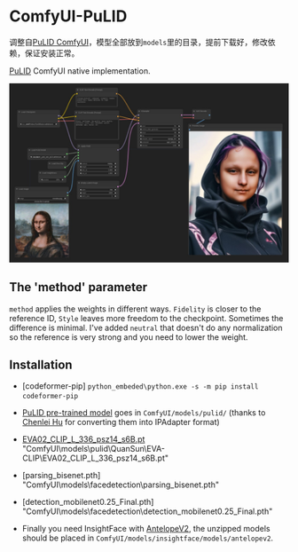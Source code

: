 # ComfyUI-PuLID

调整自[PuLID ComfyUI](https://github.com/cubiq/PuLID_ComfyUI)，模型全部放到```models```里的目录，提前下载好，修改依赖，保证安装正常。

[PuLID](https://github.com/ToTheBeginning/PuLID) ComfyUI native implementation.

![basic workflow](examples/pulid_wf.jpg)


## The 'method' parameter

`method` applies the weights in different ways. `Fidelity` is closer to the reference ID, `Style` leaves more freedom to the checkpoint. Sometimes the difference is minimal. I've added `neutral` that doesn't do any normalization so the reference is very strong and you need to lower the weight.

## Installation

- [codeformer-pip]
```python_embeded\python.exe -s -m pip install codeformer-pip```

- [PuLID pre-trained model](https://huggingface.co/huchenlei/ipadapter_pulid/resolve/main/ip-adapter_pulid_sdxl_fp16.safetensors?download=true) goes in `ComfyUI/models/pulid/` (thanks to [Chenlei Hu](https://github.com/huchenlei) for converting them into IPAdapter format)


- [EVA02_CLIP_L_336_psz14_s6B.pt](https://huggingface.co/QuanSun/EVA-CLIP/tree/main)
"ComfyUI\models\pulid\QuanSun\EVA-CLIP\EVA02_CLIP_L_336_psz14_s6B.pt"

- [parsing_bisenet.pth] 
"ComfyUI\models\facedetection\parsing_bisenet.pth"

- [detection_mobilenet0.25_Final.pth]
"ComfyUI\models\facedetection\detection_mobilenet0.25_Final.pth"

- Finally you need InsightFace with [AntelopeV2](https://huggingface.co/MonsterMMORPG/tools/tree/main), the unzipped models should be placed in `ComfyUI/models/insightface/models/antelopev2`.

